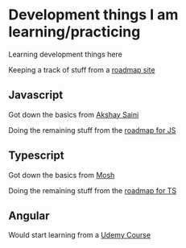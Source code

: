 # Development things I am learning/practicing

Learning development things here

Keeping a track of stuff from a [roadmap site](https://roadmap.sh/u/krishnadeshpande)

## Javascript 
Got down the basics from [Akshay Saini](https://www.youtube.com/playlist?list=PLxnjbfm5MCHFbRlyVCAqpJFdIzPN_IPID)

Doing the remaining stuff from the [roadmap for JS](https://roadmap.sh/javascript)

## Typescript
Got down the basics from [Mosh](https://www.youtube.com/watch?v=d56mG7DezGs)

Doing the remaining stuff from the [roadmap for TS](https://roadmap.sh/typescript)

## Angular
Would start learning from a [Udemy Course](https://www.udemy.com/course/the-complete-guide-to-angular-2/?)
